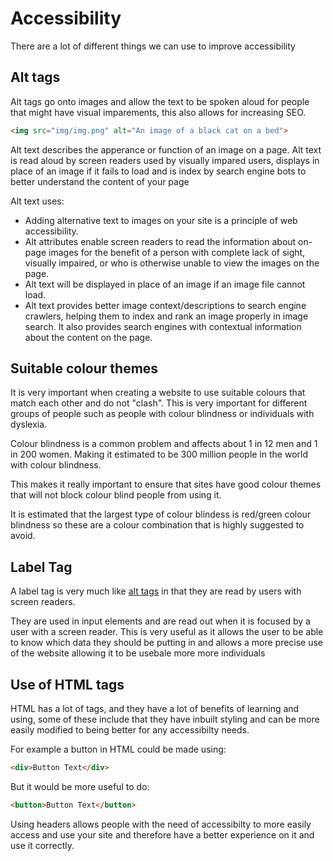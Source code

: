 # Accessibility

There are a lot of different things we can use to improve accessibility

## Alt tags

Alt tags go onto images and allow the text to be spoken aloud for people that might have visual imparements, this also allows for increasing SEO.

``` html
<img src="img/img.png" alt="An image of a black cat on a bed">
```

Alt text describes the apperance or function of an image on a page. Alt text is read aloud by screen readers used by visually impared users, displays in place of an image if it fails to load and is index by search engine bots to better understand the content of your page

Alt text uses:
- Adding alternative text to images on your site is a principle of web accessibility.
- Alt attributes enable screen readers to read the information about on-page images for the benefit of a person with complete lack of sight, visually impaired, or who is otherwise unable to view the images on the page.
- Alt text will be displayed in place of an image if an image file cannot load.
- Alt text provides better image context/descriptions to search engine crawlers, helping them to index and rank an image properly in image search. It also provides search engines with contextual information about the content on the page.

## Suitable colour themes

It is very important when creating a website to use suitable colours that match each other and do not "clash".
This is very important for different groups of people such as people with colour blindness or individuals with dyslexia.

Colour blindness is a common problem and affects about 1 in 12 men and 1 in 200 women. Making it estimated to be 300 million people in the world with colour blindness.

This makes it really important to ensure that sites have good colour themes that will not block colour blind people from using it.

It is estimated that the largest type of colour blindess is red/green colour blindness so these are a colour combination that is highly suggested to avoid.

## Label Tag

A label tag is very much like [alt tags](#alt-tags) in that they are read by users with screen readers.

They are used in input elements and are read out when it is focused by a user with a screen reader. This is very useful as it allows the user to be able to know which data they should be putting in and allows a more precise use of the website allowing it to be usebale more more individuals


## Use of HTML tags

HTML has a lot of tags, and they have a lot of benefits of learning and using, some of these include that they have inbuilt styling and can be more easily modified to being better for any accessibilty needs.

For example a button in HTML could be made using:
``` html
<div>Button Text</div> 
```

But it would be more useful to do: 
``` html
<button>Button Text</button> 
```

Using headers allows people with the need of accessibilty to more easily access and use your site and therefore have a better experience on it and use it correctly.